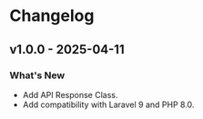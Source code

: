 # Changelog

## v1.0.0 - 2025-04-11

### What's New

* Add API Response Class.
* Add compatibility with Laravel 9 and PHP 8.0.
